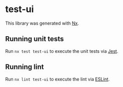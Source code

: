 # test-ui

This library was generated with [Nx](https://nx.dev).

## Running unit tests

Run `nx test test-ui` to execute the unit tests via [Jest](https://jestjs.io).

## Running lint

Run `nx lint test-ui` to execute the lint via [ESLint](https://eslint.org/).
